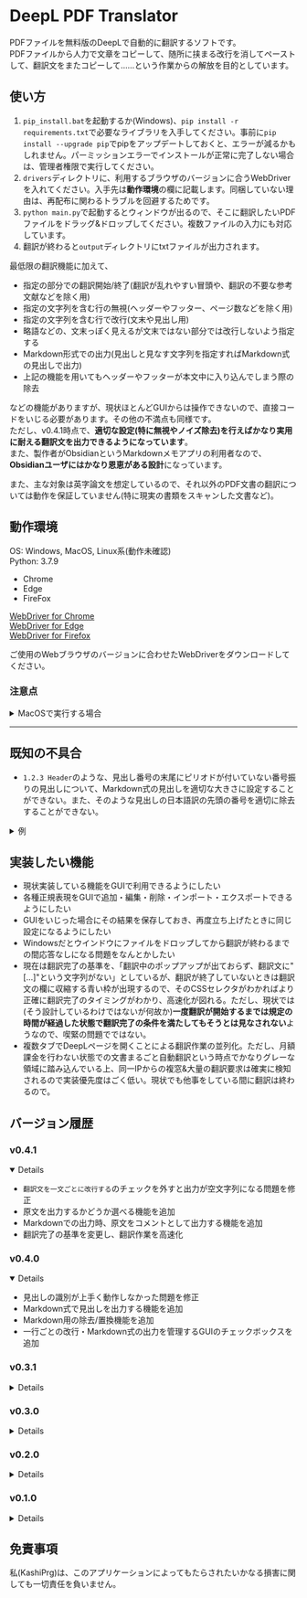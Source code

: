 # DeepL PDF Translator

PDFファイルを無料版のDeepLで自動的に翻訳するソフトです。  
PDFファイルから人力で文章をコピーして、随所に挟まる改行を消してペーストして、翻訳文をまたコピーして……という作業からの解放を目的としています。

## 使い方

1. `pip_install.bat`を起動するか(Windows)、`pip install -r requirements.txt`で必要なライブラリを入手してください。事前に`pip install --upgrade pip`でpipをアップデートしておくと、エラーが減るかもしれません。パーミッションエラーでインストールが正常に完了しない場合は、管理者権限で実行してください。
2. `drivers`ディレクトリに、利用するブラウザのバージョンに合うWebDriverを入れてください。入手先は**動作環境**の欄に記載します。同梱していない理由は、再配布に関わるトラブルを回避するためです。
3. `python main.py`で起動するとウィンドウが出るので、そこに翻訳したいPDFファイルをドラッグ&ドロップしてください。複数ファイルの入力にも対応しています。
4. 翻訳が終わると`output`ディレクトリにtxtファイルが出力されます。

最低限の翻訳機能に加えて、

- 指定の部分での翻訳開始/終了(翻訳が乱れやすい冒頭や、翻訳の不要な参考文献などを除く用)
- 指定の文字列を含む行の無視(ヘッダーやフッター、ページ数などを除く用)
- 指定の文字列を含む行で改行(文末や見出し用)
- 略語などの、文末っぽく見えるが文末ではない部分では改行しないよう指定する
- Markdown形式での出力(見出しと見なす文字列を指定すればMarkdown式の見出しで出力)
- 上記の機能を用いてもヘッダーやフッターが本文中に入り込んでしまう際の除去

などの機能がありますが、現状ほとんどGUIからは操作できないので、直接コードをいじる必要があります。その他の不満点も同様です。  
ただし、v0.4.1時点で、**適切な設定(特に無視やノイズ除去)を行えばかなり実用に耐える翻訳文を出力できるようになっています**。  
また、製作者がObsidianというMarkdownメモアプリの利用者なので、**Obsidianユーザにはかなり恩恵がある設計**になっています。

また、主な対象は英字論文を想定しているので、それ以外のPDF文書の翻訳については動作を保証していません(特に現実の書類をスキャンした文書など)。

## 動作環境

OS: Windows, MacOS, Linux系(動作未確認)  
Python: 3.7.9
- Chrome
- Edge
- FireFox

[WebDriver for Chrome](https://sites.google.com/a/chromium.org/chromedriver/downloads)  
[WebDriver for Edge](https://developer.microsoft.com/en-us/microsoft-edge/tools/webdriver/#downloads)  
[WebDriver for Firefox](https://github.com/mozilla/geckodriver/releases)

ご使用のWebブラウザのバージョンに合わせたWebDriverをダウンロードしてください。

### 注意点

<details>
<summary>MacOSで実行する場合</summary>

```
This program needs access to the screen. Please run with a Framework build of python, and only when you are logged in on the main display of your Mac.
```

という出力がなされ、GUIが出現しない場合があります。  
その場合は、Framework buildのPythonを入手してください。  
pyenvを利用している場合は、

```
env PYTHON_CONFIGURE_OPTS="--enable-framework" pyenv install 3.7.9
```

で入手可能です。その後、

```
pip install --upgrade pip
pip install -r requirements.txt
```

を実行して必要なライブラリをインストールし、対応するWebDriverを`drivers`ディレクトリに入れて起動してください。  
なお、その際にセキュリティによってWebDriverが起動できない場合があります。  
その場合は、`システム環境設定 > セキュリティとプライバシー`からWebDriverの実行を許可してください。

</details>

---

## 既知の不具合

- `1.2.3 Header`のような、見出し番号の末尾にピリオドが付いていない番号振りの見出しについて、Markdown式の見出しを適切な大きさに設定することができない。また、そのような見出しの日本語訳の先頭の番号を適切に除去することができない。

<details>
<summary>例</summary>

```
原文
1 Header1
1.1 Header2

理想
## Header1
ヘッダー1
### Header2
ヘッダー2

現実
## Header1
ヘッダー1
## Header2
1 ヘッダー2
```

</details>

## 実装したい機能

- 現状実装している機能をGUIで利用できるようにしたい
- 各種正規表現をGUIで追加・編集・削除・インポート・エクスポートできるようにしたい
- GUIをいじった場合にその結果を保存しておき、再度立ち上げたときに同じ設定になるようにしたい
- Windowsだとウインドウにファイルをドロップしてから翻訳が終わるまでの間応答なしになる問題をなんとかしたい
- 現在は翻訳完了の基準を、「翻訳中のポップアップが出ておらず、翻訳文に"\[...\]"という文字列がない」としているが、翻訳が終了していないときは翻訳文の欄に収縮する青い枠が出現するので、そのCSSセレクタがわかればより正確に翻訳完了のタイミングがわかり、高速化が図れる。ただし、現状では(そう設計しているわけではないが何故か)**一度翻訳が開始するまでは規定の時間が経過した状態で翻訳完了の条件を満たしてもそうとは見なされない**ようなので、喫緊の問題でではない。
- 複数タブでDeepLページを開くことによる翻訳作業の並列化。ただし、月額課金を行わない状態での文書まるごと自動翻訳という時点でかなりグレーな領域に踏み込んでいる上、同一IPからの複窓&大量の翻訳要求は確実に検知されるので実装優先度はごく低い。現状でも他事をしている間に翻訳は終わるので。

## バージョン履歴

### v0.4.1
<details open>

- `翻訳文を一文ごとに改行する`のチェックを外すと出力が空文字列になる問題を修正
- 原文を出力するかどうか選べる機能を追加
- Markdownでの出力時、原文をコメントとして出力する機能を追加
- 翻訳完了の基準を変更し、翻訳作業を高速化

</details>

### v0.4.0
<details open>

- 見出しの識別が上手く動作しなかった問題を修正
- Markdown式で見出しを出力する機能を追加
- Markdown用の除去/置換機能を追加
- 一行ごとの改行・Markdown式の出力を管理するGUIのチェックボックスを追加

</details>

### v0.3.1
<details>

- MacOS, Chromeでの動作を確認
- MacOS環境下にて、DeepLのページで以前の翻訳対象文を削除できない問題を修正

</details>

### v0.3.0
<details>

- 翻訳を開始/終了する位置を正規表現によって指定可能に
- フォーマットの都合上混じってしまうノイズの除去/置換機能を追加
- 翻訳文を一文ごとに改行する機能を追加(Markdown方式にも対応)
- 後に文が続きそうな略語(et al. や e.g.など)では改行しないように修正
- 行末のハイフン(-)の処理を修正

</details>

### v0.2.0
<details>

- MacOS、Linuxに対応(動作未確認)
- Edge、FireFoxに対応
- ブラウザの選択機能を追加

</details>

### v0.1.0
<details>

- 最低限の翻訳機能を実装
- 文書先頭あたりはレイアウトが複雑なので、有効な翻訳はほぼ無理
- ページにまたがる文章や、図表を挟んだ文章の順序が怪しい
- 画像周辺の文章に謎の文字列が入ることがある。画像のタグか何かか？
- 総評として、全て人力でコピペする労力からは解放されるが、まだまだ修正のコストが高い。

</details>

## 免責事項

私(KashiPrg)は、このアプリケーションによってもたらされたいかなる損害に関しても一切責任を負いません。
